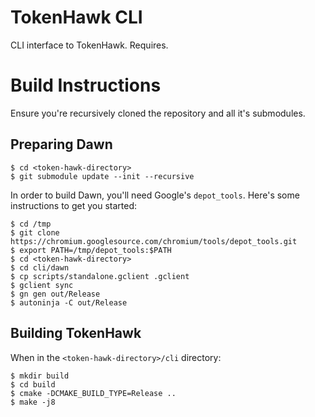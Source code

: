 # TokenHawk CLI

CLI interface to TokenHawk. Requires.

# Build Instructions

Ensure you're recursively cloned the repository and all it's submodules.

## Preparing Dawn

```
$ cd <token-hawk-directory>
$ git submodule update --init --recursive
```

In order to build Dawn, you'll need Google's `depot_tools`. Here's some instructions to get you started:

```
$ cd /tmp
$ git clone https://chromium.googlesource.com/chromium/tools/depot_tools.git
$ export PATH=/tmp/depot_tools:$PATH
$ cd <token-hawk-directory>
$ cd cli/dawn
$ cp scripts/standalone.gclient .gclient
$ gclient sync
$ gn gen out/Release
$ autoninja -C out/Release
```

## Building TokenHawk

When in the `<token-hawk-directory>/cli` directory:

```
$ mkdir build
$ cd build
$ cmake -DCMAKE_BUILD_TYPE=Release ..
$ make -j8
```
